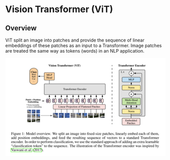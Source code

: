 # Vision Transformer (ViT)

## Overview

ViT split an image into patches and provide the sequence of linear embeddings of these patches as an input to a Transformer. Image patches are treated the same way as tokens (words) in an NLP application.

![](./images/vit_arch.png)
